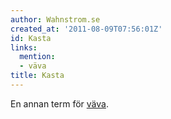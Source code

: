 ```yaml
---
author: Wahnstrom.se
created_at: '2011-08-09T07:56:01Z'
id: Kasta
links:
  mention:
  - väva
title: Kasta
---
```


En annan term för [väva].

  [väva]: väva